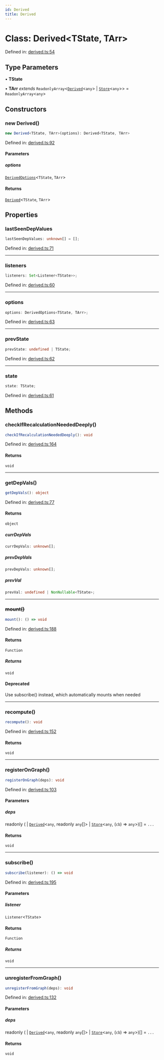 ```yaml
---
id: Derived
title: Derived
---
```


<!-- DO NOT EDIT: this page is autogenerated from the type comments -->

# Class: Derived\<TState, TArr\>

Defined in: [derived.ts:54](https://github.com/I-am-abdulazeez/store/blob/main/packages/store/src/derived.ts#L54)

## Type Parameters

• **TState**

• **TArr** *extends* `ReadonlyArray`\<[`Derived`](../derived.md)\<`any`\> \| [`Store`](../store.md)\<`any`\>\> = `ReadonlyArray`\<`any`\>

## Constructors

### new Derived()

```ts
new Derived<TState, TArr>(options): Derived<TState, TArr>
```

Defined in: [derived.ts:92](https://github.com/I-am-abdulazeez/store/blob/main/packages/store/src/derived.ts#L92)

#### Parameters

##### options

[`DerivedOptions`](../../interfaces/derivedoptions.md)\<`TState`, `TArr`\>

#### Returns

[`Derived`](../derived.md)\<`TState`, `TArr`\>

## Properties

### lastSeenDepValues

```ts
lastSeenDepValues: unknown[] = [];
```

Defined in: [derived.ts:71](https://github.com/I-am-abdulazeez/store/blob/main/packages/store/src/derived.ts#L71)

***

### listeners

```ts
listeners: Set<Listener<TState>>;
```

Defined in: [derived.ts:60](https://github.com/I-am-abdulazeez/store/blob/main/packages/store/src/derived.ts#L60)

***

### options

```ts
options: DerivedOptions<TState, TArr>;
```

Defined in: [derived.ts:63](https://github.com/I-am-abdulazeez/store/blob/main/packages/store/src/derived.ts#L63)

***

### prevState

```ts
prevState: undefined | TState;
```

Defined in: [derived.ts:62](https://github.com/I-am-abdulazeez/store/blob/main/packages/store/src/derived.ts#L62)

***

### state

```ts
state: TState;
```

Defined in: [derived.ts:61](https://github.com/I-am-abdulazeez/store/blob/main/packages/store/src/derived.ts#L61)

## Methods

### checkIfRecalculationNeededDeeply()

```ts
checkIfRecalculationNeededDeeply(): void
```

Defined in: [derived.ts:164](https://github.com/I-am-abdulazeez/store/blob/main/packages/store/src/derived.ts#L164)

#### Returns

`void`

***

### getDepVals()

```ts
getDepVals(): object
```

Defined in: [derived.ts:77](https://github.com/I-am-abdulazeez/store/blob/main/packages/store/src/derived.ts#L77)

#### Returns

`object`

##### currDepVals

```ts
currDepVals: unknown[];
```

##### prevDepVals

```ts
prevDepVals: unknown[];
```

##### prevVal

```ts
prevVal: undefined | NonNullable<TState>;
```

***

### ~~mount()~~

```ts
mount(): () => void
```

Defined in: [derived.ts:188](https://github.com/I-am-abdulazeez/store/blob/main/packages/store/src/derived.ts#L188)

#### Returns

`Function`

##### Returns

`void`

#### Deprecated

Use subscribe() instead, which automatically mounts when needed

***

### recompute()

```ts
recompute(): void
```

Defined in: [derived.ts:152](https://github.com/I-am-abdulazeez/store/blob/main/packages/store/src/derived.ts#L152)

#### Returns

`void`

***

### registerOnGraph()

```ts
registerOnGraph(deps): void
```

Defined in: [derived.ts:103](https://github.com/I-am-abdulazeez/store/blob/main/packages/store/src/derived.ts#L103)

#### Parameters

##### deps

readonly (
  \| [`Derived`](../derived.md)\<`any`, readonly `any`[]\>
  \| [`Store`](../store.md)\<`any`, (`cb`) => `any`\>)[] = `...`

#### Returns

`void`

***

### subscribe()

```ts
subscribe(listener): () => void
```

Defined in: [derived.ts:195](https://github.com/I-am-abdulazeez/store/blob/main/packages/store/src/derived.ts#L195)

#### Parameters

##### listener

`Listener`\<`TState`\>

#### Returns

`Function`

##### Returns

`void`

***

### unregisterFromGraph()

```ts
unregisterFromGraph(deps): void
```

Defined in: [derived.ts:132](https://github.com/I-am-abdulazeez/store/blob/main/packages/store/src/derived.ts#L132)

#### Parameters

##### deps

readonly (
  \| [`Derived`](../derived.md)\<`any`, readonly `any`[]\>
  \| [`Store`](../store.md)\<`any`, (`cb`) => `any`\>)[] = `...`

#### Returns

`void`
